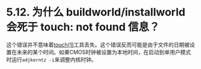 # 5.12. 为什么 buildworld/installworld 会死于 touch: not found 信息？

这个错误并不意味着[touch(1)](https://www.freebsd.org/cgi/man.cgi?query=touch&sektion=1&format=html)工具丢失。这个错误反而可能是由于文件的日期被设置在未来的某个时间。如果CMOS时钟被设置为本地时间，在启动到单用户模式时运行`adjkerntz -i`来调整内核时钟。
